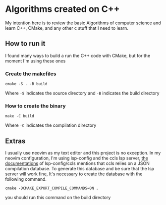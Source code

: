 # Algorithms created on C++

My intention here is to review the basic Algorithms of computer science
and learn C++, CMake, and any other c stuff that I need to learn.

## How to run it 

I found many ways to build a run the C++ code with CMake, but for the moment I'm using these ones

### Create the makefiles

`cmake -S . -B build`

Where `-S` indicates the source directory and `-B` indicates the build directory


### How to create the binary

`make -C build`

Where `-C` indicates the compilation directory


## Extras

I usually use neovim as my text editor and this project is no exception. In my neovim configuration, I'm using lsp-config and the ccls lsp server, [the documentations](https://github.com/neovim/nvim-lspconfig/blob/master/doc/server_configurations.md#ccls) of lsp-config/ccls mentions that ccls relies on a JSON compilation database.
To generate this database and be sure that the lsp server will work fine, It's necessary to create the database with the following command.

`cmake -DCMAKE_EXPORT_COMPILE_COMMANDS=ON .`

you should run this command on the build directory
